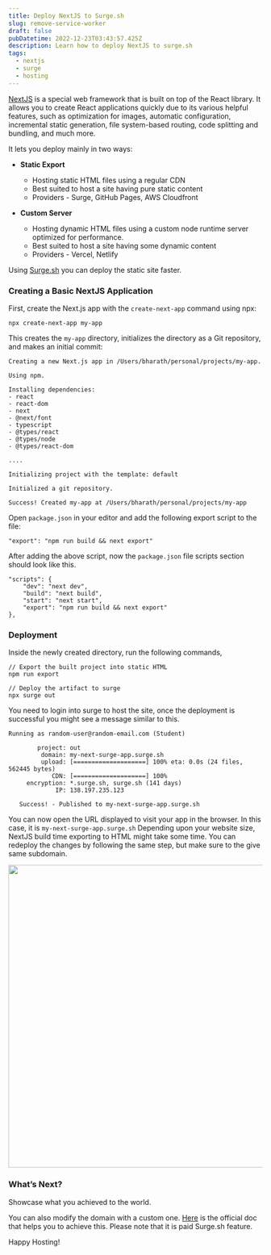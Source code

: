 ```yaml
---
title: Deploy NextJS to Surge.sh
slug: remove-service-worker
draft: false
pubDatetime: 2022-12-23T03:43:57.425Z
description: Learn how to deploy NextJS to surge.sh
tags:
  - nextjs
  - surge
  - hosting
---
```


[NextJS](https://nextjs.org/) is a special web framework that is built on top of the React library. It allows you to create React applications quickly due to its various helpful features, such as optimization for images, automatic configuration, incremental static generation, file system-based routing, code splitting and bundling, and much more.

It lets you deploy mainly in two ways:

* **Static Export**
  - Hosting static HTML files using a regular CDN
  - Best suited to host a site having pure static content
  - Providers - Surge, GitHub Pages, AWS Cloudfront

* **Custom Server**
  - Hosting dynamic HTML files using a custom node runtime server optimized for performance.
  - Best suited to host a site having some dynamic content
  - Providers - Vercel, Netlify

Using [Surge.sh](https://surge.sh/) you can deploy the static site faster. 

### Creating a Basic NextJS Application

First, create the Next.js app with the `create-next-app` command using npx:

```
npx create-next-app my-app
```

This creates the `my-app` directory, initializes the directory as a Git repository, and makes an initial commit:

```
Creating a new Next.js app in /Users/bharath/personal/projects/my-app.

Using npm.

Installing dependencies:
- react
- react-dom
- next
- @next/font
- typescript
- @types/react
- @types/node
- @types/react-dom

....

Initializing project with the template: default

Initialized a git repository.

Success! Created my-app at /Users/bharath/personal/projects/my-app
```

Open `package.json` in your editor and add the following export script to the file:

```
"export": "npm run build && next export"
```

After adding the above script, now the `package.json` file scripts section should look like this.

```
"scripts": {
    "dev": "next dev",
    "build": "next build",
    "start": "next start",
    "export": "npm run build && next export"
},
```

### Deployment


Inside the newly created directory, run the following commands,

```
// Export the built project into static HTML
npm run export

// Deploy the artifact to surge
npx surge out
```

You need to login into surge to host the site, once the deployment is successful you might see a message similar to this.

```
Running as random-user@random-email.com (Student)

        project: out
         domain: my-next-surge-app.surge.sh
         upload: [====================] 100% eta: 0.0s (24 files, 562445 bytes)
            CDN: [====================] 100%
     encryption: *.surge.sh, surge.sh (141 days)
             IP: 138.197.235.123

   Success! - Published to my-next-surge-app.surge.sh
```

You can now open the URL displayed to visit your app in the browser. In this case, it is `my-next-surge-app.surge.sh` Depending upon your website size, NextJS build time exporting to HTML might take some time. You can redeploy the changes by following the same step, but make sure to the give same subdomain.


<div style="text-align:center">
  <img src="https://i.imgur.com/DU01P76.png" width="600" />
</div>


### What’s Next?

Showcase what you achieved to the world.

You can also modify the domain with a custom one. [Here](https://surge.sh/help/adding-a-custom-domain) is the official doc that helps you to achieve this. Please note that it is paid Surge.sh feature.

Happy Hosting!
